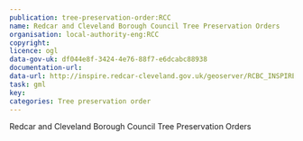 ```yaml
---
publication: tree-preservation-order:RCC
name: Redcar and Cleveland Borough Council Tree Preservation Orders
organisation: local-authority-eng:RCC
copyright: 
licence: ogl
data-gov-uk: df044e8f-3424-4e76-88f7-e6dcabc88938
documentation-url: 
data-url: http://inspire.redcar-cleveland.gov.uk/geoserver/RCBC_INSPIRE_WFS/wfs?request=getfeature&version=2.0.0&typeName=RCBC_INSPIRE_WFS:RCBC-TPO&outputformat=GML32
task: gml
key: 
categories: Tree preservation order
---
```


Redcar and Cleveland Borough Council Tree Preservation Orders
